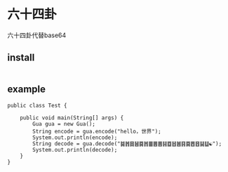 # 六十四卦

六十四卦代替base64

## install

```
```

## example

```
public class Test {

    public void main(String[] args) {
        Gua gua = new Gua();
        String encode = gua.encode("hello，世界");
        System.out.println(encode);
        String decode = gua.decode("䷯䷬䷿䷶䷸䷬䷀䷌䷌䷎䷼䷲䷰䷳䷸䷘䷔䷭䷒☯");
        System.out.println(decode);
    }
}
```
